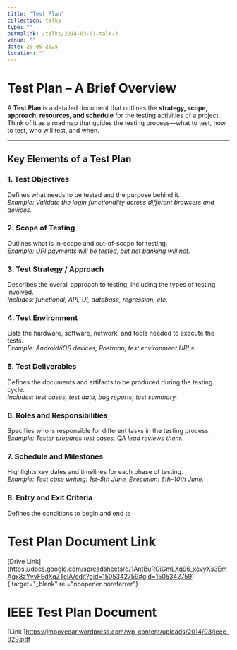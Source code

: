 ```yaml
---
title: "Test Plan"
collection: talks
type: ""
permalink: /talks/2014-03-01-talk-3
venue: ""
date: 20-05-2025
location: ""
---
```


#  Test Plan – A Brief Overview

A **Test Plan** is a detailed document that outlines the **strategy, scope, approach, resources, and schedule** for the testing activities of a project. Think of it as a roadmap that guides the testing process—what to test, how to test, who will test, and when.

---

##  Key Elements of a Test Plan

### 1. **Test Objectives**
Defines what needs to be tested and the purpose behind it.  
*Example: Validate the login functionality across different browsers and devices.*

### 2. **Scope of Testing**
Outlines what is in-scope and out-of-scope for testing.  
*Example: UPI payments will be tested, but net banking will not.*

### 3. **Test Strategy / Approach**
Describes the overall approach to testing, including the types of testing involved.  
*Includes: functional, API, UI, database, regression, etc.*

### 4. **Test Environment**
Lists the hardware, software, network, and tools needed to execute the tests.  
*Example: Android/iOS devices, Postman, test environment URLs.*

### 5. **Test Deliverables**
Defines the documents and artifacts to be produced during the testing cycle.  
*Includes: test cases, test data, bug reports, test summary.*

### 6. **Roles and Responsibilities**
Specifies who is responsible for different tasks in the testing process.  
*Example: Tester prepares test cases, QA lead reviews them.*

### 7. **Schedule and Milestones**
Highlights key dates and timelines for each phase of testing.  
*Example: Test case writing: 1st–5th June, Execution: 6th–10th June.*

### 8. **Entry and Exit Criteria**
Defines the conditions to begin and end te

# Test Plan Document Link 


[Drive Link]
(https://docs.google.com/spreadsheets/d/1AntBuROiGmLXq96_xcvyXs3EmAgx8zYvvFEdXqZTclA/edit?gid=1505342759#gid=1505342759){:target="_blank" rel="noopener noreferrer"}

# IEEE Test Plan Document 

[Link ]https://jmpovedar.wordpress.com/wp-content/uploads/2014/03/ieee-829.pdf